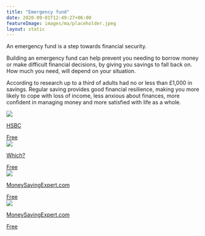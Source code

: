 ```yaml
---
title: "Emergency fund"
date: 2020-09-01T12:49:27+06:00
featureImage: images/ma/placeholder.jpeg
layout: static
---
```


An emergency fund is a step towards financial security.

Building an emergency fund can help prevent you needing to borrow money or make difficult financial decisions, by giving you savings to fall back on. How much you need, will depend on your situation.

According to research up to a third of adults had no or less than £1,000 in savings. Regular saving provides good financial resilience, making you more likely to cope with loss of income, less anxious about finances, more confident in managing money and more satisfied with life as a whole.

<a class="ma-link" href="https://www.hsbc.co.uk/financial-fitness/emergency-fund-calculator/"><div class="ma-card"><div class="ma-icon"><img src ="/images/icon-check.png"/></div><div class="ma-name"><p>HSBC</p></div><div class="ma-paid-text"><span>Free</span></div></div></a><a class="ma-link" href="https://www.which.co.uk/money/savings-and-isas/savings-accounts/how-to-find-the-best-savings-account-aAWTh2N0jTx5"><div class="ma-card"><div class="ma-icon"><img src ="/images/icon-check.png"/></div><div class="ma-name"><p>Which?</p></div><div class="ma-paid-text"><span>Free</span></div></div></a><a class="ma-link" href="https://www.moneysavingexpert.com/savings/savings-accounts-best-interest/#easyaccess"><div class="ma-card"><div class="ma-icon"><img src ="/images/icon-check.png"/></div><div class="ma-name"><p>MoneySavingExpert.com</p></div><div class="ma-paid-text"><span>Free</span></div></div></a><a class="ma-link" href="https://www.moneysavingexpert.com/savings/best-regular-savings-accounts/"><div class="ma-card"><div class="ma-icon"><img src ="/images/icon-check.png"/></div><div class="ma-name"><p>MoneySavingExpert.com</p></div><div class="ma-paid-text"><span>Free</span></div></div></a>  

<br/><br/>






